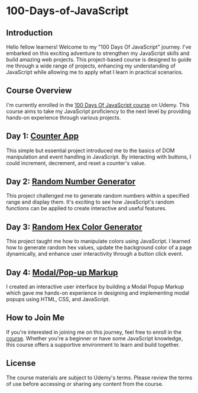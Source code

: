 # 100-Days-of-JavaScript

## Introduction

Hello fellow learners! Welcome to my "100 Days Of JavaScript" journey. I've embarked on this exciting adventure to strengthen my JavaScript skills and build amazing web projects. This project-based course is designed to guide me through a wide range of projects, enhancing my understanding of JavaScript while allowing me to apply what I learn in practical scenarios.

## Course Overview

I'm currently enrolled in the [100 Days Of JavaScript course](https://www.udemy.com/course/100-days-of-javascript/learn/lecture/25860574#overview) on Udemy. This course aims to take my JavaScript proficiency to the next level by providing hands-on experience through various projects.

## Day 1: [Counter App](https://alexandriawhite.github.io/Counter-App/)

This simple but essential project introduced me to the basics of DOM manipulation and event handling in JavaScript. By interacting with buttons, I could increment, decrement, and reset a counter's value.

## Day 2: [Random Number Generator](https://alexandriawhite.github.io/Random-Number-Generator/)

This project challenged me to generate random numbers within a specified range and display them. It's exciting to see how JavaScript's random functions can be applied to create interactive and useful features.

## Day 3: [Random Hex Color Generator](https://alexandriawhite.github.io/Random-Hex-Color-Generator/)
This project taught me how to manipulate colors using JavaScript. I learned how to generate random hex values, update the background color of a page dynamically, and enhance user interactivity through a button click event.

## Day 4: [Modal/Pop-up Markup](https://alexandriawhite.github.io/Modal-Popup-Markup/)
I created an interactive user interface by building a Modal Popup Markup which gave me hands-on experience in designing and implementing modal popups using HTML, CSS, and JavaScript.

## How to Join Me

If you're interested in joining me on this journey, feel free to enroll in the [course](https://www.udemy.com/course/100-days-of-javascript/learn/lecture/25860574#overview). Whether you're a beginner or have some JavaScript knowledge, this course offers a supportive environment to learn and build together.

## License

The course materials are subject to Udemy's terms. Please review the terms of use before accessing or sharing any content from the course.
